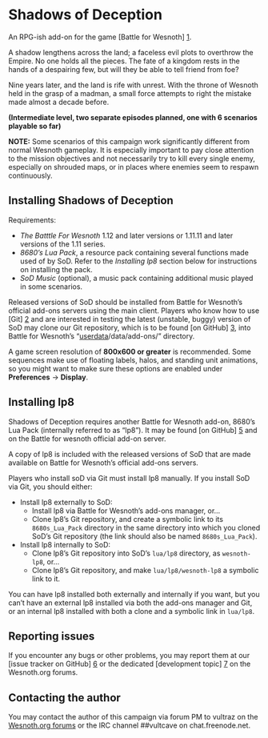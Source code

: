 Shadows of Deception
================================================================================

An RPG-ish add-on for the game [Battle for Wesnoth] [1].

[1]: <https://www.wesnoth.org>

A shadow lengthens across the land; a faceless evil plots to overthrow the
Empire. No one holds all the pieces. The fate of a kingdom rests in the hands
of a despairing few, but will they be able to tell friend from foe?

Nine years later, and the land is rife with unrest. With the throne of Wesnoth
held in the grasp of a madman, a small force attempts to right the mistake made
almost a decade before.

**(Intermediate level, two separate episodes planned, one with 6 scenarios 
playable so far)**

**NOTE:** Some scenarios of this campaign work significantly different from
normal Wesnoth gameplay. It is especially important to pay close attention to
the mission objectives and not necessarily try to kill every single enemy,
especially on shrouded maps, or in places where enemies seem to respawn
continuously. 

Installing Shadows of Deception
--------------------------------------------------------------------------------

Requirements:
 * *The Batttle For Wesnoth* 1.12 and later versions or 1.11.11 and later
    versions of the 1.11 series.
 * *8680’s Lua Pack*, a resource pack containing several functions made used
   of by SoD. Refer to the *Installing lp8* section below for instructions on
   installing the pack.
 * *SoD Music* (optional), a music pack containing additional music played in
   some scenarios.

Released versions of SoD should be installed from Battle for Wesnoth’s official
add-ons servers using the main client. Players who know how to use [Git] [2] and
are interested in testing the latest (unstable, buggy) version of SoD may clone
our Git repository, which is to be found [on GitHub] [3],
into Battle for Wesnoth’s “[userdata][4]/data/add-ons/” directory.

[2]: <http://www.git-scm.com>
[3]: <https://github.com/Vultraz/NX-RPG>
[4]: <http://wiki.wesnoth.org/EditingWesnoth#The_user_data_directory>

A game screen resolution of **800x600 or greater** is recommended. Some
sequences make use of floating labels, halos, and standing unit animations, so
you might want to make sure these options are enabled under
**Preferences** → **Display**.

Installing lp8
--------------------------------------------------------------------------------
Shadows of Deception requires another Battle for Wesnoth add-on,
8680’s Lua Pack (internally referred to as “lp8”). It may be found [on GitHub]
[5] and on the Battle for wesnoth official add-on server.

A copy of lp8 is included with the released versions of SoD that are made
available on Battle for Wesnoth’s official add-ons servers.

Players who install soD via Git must install lp8 manually. If you install SoD
via Git, you should either:

* Install lp8 externally to SoD:
  * Install lp8 via Battle for Wesnoth’s add-ons manager, or…
  * Clone lp8’s Git repository, and create a symbolic link to its `8680s_Lua_Pack`
    directory in the same directory into which you cloned SoD’s Git repository
	(the link should also be named `8680s_Lua_Pack`).
* Install lp8 internally to SoD:
  * Clone lp8’s Git repository into SoD’s `lua/lp8` directory, as
    `wesnoth-lp8`, or…
  * Clone lp8’s Git repository, and make `lua/lp8/wesnoth-lp8` a symbolic link
    to it.

You can have lp8 installed both externally and internally if you want, but you
can’t have an external lp8 installed via both the add-ons manager and Git, or
an internal lp8 installed with both a clone and a symbolic link in `lua/lp8`.

[5]: <https://github.com/8573/wesnoth-lp8>

Reporting issues
--------------------------------------------------------------------------------
If you encounter any bugs or other problems, you may report them at our [issue
tracker on GitHub] [6] or the dedicated [development topic] [7] on the
Wesnoth.org forums.

[6]: <https://github.com/Vultraz/NX-RPG/issues>
[7]: <http://r.wesnoth.org/t35544>

Contacting the author
--------------------------------------------------------------------------------
You may contact the author of this campaign via forum PM to vultraz on the
[Wesnoth.org forums][8] or the IRC channel ##vultcave on chat.freenode.net.

[8]: <http://forums.wesnoth.org/>
